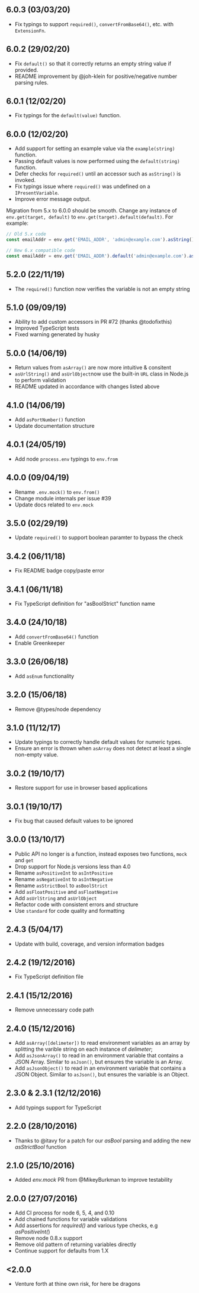 ## 6.0.3 (03/03/20)
* Fix typings to support `required()`, `convertFromBase64()`, etc. with `ExtensionFn`.

## 6.0.2 (29/02/20)
* Fix `default()` so that it correctly returns an empty string value if provided.
* README improvement by @joh-klein for positive/negative number parsing rules.

## 6.0.1 (12/02/20)
* Fix typings for the `default(value)` function.

## 6.0.0 (12/02/20)
* Add support for setting an example value via the `example(string)` function.
* Passing default values is now performed using the `default(string)` function.
* Defer checks for `required()` until an accessor such as `asString()` is invoked.
* Fix typings issue where `required()` was undefined on a `IPresentVariable`.
* Improve error message output.

Migration from 5.x to 6.0.0 should be smooth. Change any instance of
`env.get(target, default)` to `env.get(target).default(default)`. For example:

```js
// Old 5.x code
const emailAddr = env.get('EMAIL_ADDR', 'admin@example.com').asString()

// New 6.x compatible code
const emailAddr = env.get('EMAIL_ADDR').default('admin@example.com').asString()
```

## 5.2.0 (22/11/19)
* The `required()` function now verifies the variable is not an empty string

## 5.1.0 (09/09/19)
* Ability to add custom accessors in PR #72 (thanks @todofixthis)
* Improved TypeScript tests
* Fixed warning generated by husky

## 5.0.0 (14/06/19)
* Return values from `asArray()` are now more intuitive & consitent
* `asUrlString()` and `asUrlObject`now use the built-in `URL` class in Node.js
to perform validation
* README updated in accordance with changes listed above

## 4.1.0 (14/06/19)
* Add `asPortNumber()` function
* Update documentation structure

## 4.0.1 (24/05/19)
* Add node `process.env` typings to `env.from`

## 4.0.0 (09/04/19)
* Rename `.env.mock()` to `env.from()`
* Change module internals per issue #39
* Update docs related to `env.mock`

## 3.5.0 (02/29/19)
* Update `required()` to support boolean paramter to bypass the check

## 3.4.2 (06/11/18)
* Fix README badge copy/paste error

## 3.4.1 (06/11/18)
* Fix TypeScript definition for "asBoolStrict" function name

## 3.4.0 (24/10/18)
* Add `convertFromBase64()` function
* Enable Greenkeeper

## 3.3.0 (26/06/18)
* Add `asEnum` functionality

## 3.2.0 (15/06/18)
* Remove @types/node dependency

## 3.1.0 (11/12/17)
* Update typings to correctly handle default values for numeric types.
* Ensure an error is thrown when `asArray` does not detect at least a single non-empty value.

## 3.0.2 (19/10/17)
* Restore support for use in browser based applications

## 3.0.1 (19/10/17)
* Fix bug that caused default values to be ignored

## 3.0.0 (13/10/17)
* Public API no longer is a function, instead exposes two functions, `mock` and `get`
* Drop support for Node.js versions less than 4.0
* Rename `asPositiveInt` to `asIntPositive`
* Rename `asNegativeInt` to `asIntNegative`
* Rename `asStrictBool` to `asBoolStrict`
* Add `asFloatPositive` and `asFloatNegative`
* Add `asUrlString` and `asUrlObject`
* Refactor code with consistent errors and structure
* Use `standard` for code quality and formatting

## 2.4.3 (5/04/17)
* Update with build, coverage, and version information badges

## 2.4.2 (19/12/2016)
* Fix TypeScript definition file

## 2.4.1 (15/12/2016)
* Remove unnecessary code path

## 2.4.0 (15/12/2016)
* Add `asArray([delimeter])` to read environment variables as an array by splitting
the varible string on each instance of _delimeter_;
* Add `asJsonArray()` to read in an environment variable that contains a JSON
Array. Similar to `asJson()`, but ensures the variable is an Array.
* Add `asJsonObject()` to read in an environment variable that contains a JSON
Object. Similar to `asJson()`, but ensures the variable is an Object.

## 2.3.0 & 2.3.1 (12/12/2016)
* Add typings support for TypeScript

## 2.2.0 (28/10/2016)
* Thanks to @itavy for a patch for our _asBool_ parsing and adding the new
_asStrictBool_ function

## 2.1.0 (25/10/2016)
* Added _env.mock_ PR from @MikeyBurkman to improve testability

## 2.0.0 (27/07/2016)
* Add CI process for node 6, 5, 4, and 0.10
* Add chained functions for variable validations
* Add assertions for _required()_ and various type checks, e.g _asPositiveInt(_)
* Remove node 0.8.x support
* Remove old pattern of returning variables directly
* Continue support for defaults from 1.X

## <2.0.0
* Venture forth at thine own risk, for here be dragons
